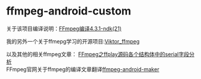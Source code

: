# ffmpeg-android-custom

关于该项目编译说明：[FFmpeg编译4.3.1-ndk(21)](https://www.jianshu.com/p/db5ea587facc)

我的另外一个关于ffmepg学习的开源项目:[Viktor_ffmpeg](https://github.com/rainmeterLotus/Viktor_ffmpeg)

以及其他的相关ffmpeg文章：
[FFmpeg之ffplay源码各个结构体中的serial字段分析](https://www.jianshu.com/p/8312e0e462ac)<br>
FFmpeg官网关于ffmpeg的编译文章翻译[ffmpeg-android-maker](https://www.jianshu.com/p/c2f58e21f671)

